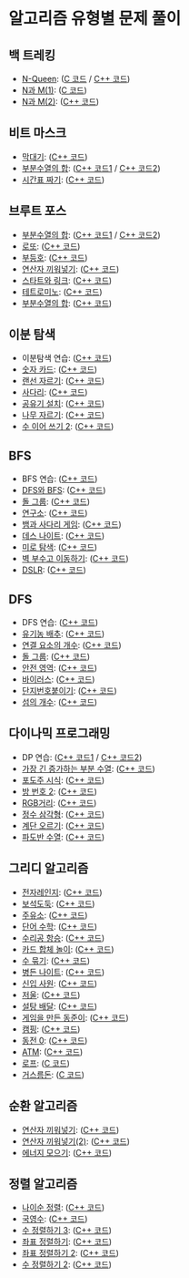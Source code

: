 # 알고리즘 유형별 문제 풀이

## 백 트레킹
 + [N-Queen](https://www.acmicpc.net/problem/9663): ([C 코드](https://github.com/jungchunkim/study_algorithm/blob/master/Backtracking/back_tracking9663.c) / [C++ 코드](https://github.com/jungchunkim/study_algorithm/blob/master/Backtracking/backtracking_nQueen.cpp))
 + [N과 M(1)](https://www.acmicpc.net/problem/15649): ([C 코드](https://github.com/jungchunkim/study_algorithm/blob/master/Backtracking/back_tracking15649.c))
 + [N과 M(2)](https://www.acmicpc.net/problem/15650): ([C++ 코드](https://github.com/jungchunkim/study_algorithm/blob/master/Backtracking/backtracking_15650.cpp))
 
 ## 비트 마스크
 + [막대기](https://www.acmicpc.net/problem/1094): ([C++ 코드](https://github.com/jungchunkim/study_algorithm/blob/master/Bitmask/bitmask_1094.cpp))
 + [부분수열의 합](https://www.acmicpc.net/problem/14225): ([C++ 코드1](https://github.com/jungchunkim/study_algorithm/blob/master/Bitmask/bitmask_14225.cpp) / [C++ 코드2](https://github.com/jungchunkim/study_algorithm/blob/master/Bitmask/bitmask_14225(2).cpp))
 + [시간표 짜기](https://www.acmicpc.net/problem/14569): ([C++ 코드](https://github.com/jungchunkim/study_algorithm/blob/master/Bitmask/bitmask_14569.cpp))
 
 ## 브루트 포스
 + [부분수열의 합](https://www.acmicpc.net/problem/1182): ([C++ 코드1](https://github.com/jungchunkim/study_algorithm/blob/master/Bruteforce/bruteforce_1182.cpp) / [C++ 코드2](https://github.com/jungchunkim/study_algorithm/blob/master/Bruteforce/bruteforce_1182(2).cpp))
 + [로또](https://www.acmicpc.net/problem/6603): ([C++ 코드](https://github.com/jungchunkim/study_algorithm/blob/master/Bruteforce/bruteforce_6603.cpp))
 + [부등호](https://www.acmicpc.net/problem/2529): ([C++ 코드](https://github.com/jungchunkim/study_algorithm/blob/master/Bruteforce/bruteforce_2529.cpp))
 + [연산자 끼워넣기](https://www.acmicpc.net/problem/14888): ([C++ 코드](https://github.com/jungchunkim/study_algorithm/blob/master/Bruteforce/bruteforce_14888.cpp))
 + [스타트와 링크](https://www.acmicpc.net/problem/14889): ([C++ 코드](https://github.com/jungchunkim/study_algorithm/blob/master/Bruteforce/bruteforce_14889.cpp))
 + [테트로미노](https://www.acmicpc.net/problem/14500): ([C++ 코드](https://github.com/jungchunkim/study_algorithm/blob/master/Bruteforce/bruteforce_14500.cpp))
 + [부분수열의 합](https://www.acmicpc.net/problem/14225): ([C++ 코드](https://github.com/jungchunkim/study_algorithm/blob/master/Bruteforce/bruteforce_14225.cpp))
 
 ## 이분 탐색
 + 이분탐색 연습: ([C++ 코드](https://github.com/jungchunkim/study_algorithm/blob/master/binary_search/binarysearch_practice.cpp))
 + [숫자 카드](https://www.acmicpc.net/problem/10815): ([C++ 코드](https://github.com/jungchunkim/study_algorithm/blob/master/binary_search/binary_search_10815.cpp))
 + [랜선 자르기](https://www.acmicpc.net/problem/1654): ([C++ 코드](https://github.com/jungchunkim/study_algorithm/blob/master/binary_search/binary_search_1654.cpp))
 + [사다리](https://www.acmicpc.net/problem/2022): ([C++ 코드](https://github.com/jungchunkim/study_algorithm/blob/master/binary_search/binary_search_2022.cpp))
 + [공유기 설치](https://www.acmicpc.net/problem/2110): ([C++ 코드](https://github.com/jungchunkim/study_algorithm/blob/master/binary_search/binary_search_2110.cpp))
 + [나무 자르기](https://www.acmicpc.net/problem/2805): ([C++ 코드](https://github.com/jungchunkim/study_algorithm/blob/master/binary_search/binary_search_2805.cpp))
 + [수 이어 쓰기 2](https://www.acmicpc.net/problem/1790): ([C++ 코드](https://github.com/jungchunkim/study_algorithm/blob/master/binary_search/binarysearch_1790.cpp))
 
 ## BFS
 + BFS 연습: ([C++ 코드](https://github.com/jungchunkim/study_algorithm/blob/master/breadth_first_search/bfs_practice.cpp))
 + [DFS와 BFS](https://www.acmicpc.net/problem/1260): ([C++ 코드](https://github.com/jungchunkim/study_algorithm/blob/master/breadth_first_search/bfs_1260.cpp))
 + [돌 그룹](https://www.acmicpc.net/problem/12886): ([C++ 코드](https://github.com/jungchunkim/study_algorithm/blob/master/breadth_first_search/bfs_12886.cpp))
 + [연구소](https://www.acmicpc.net/problem/14502): ([C++ 코드](https://github.com/jungchunkim/study_algorithm/blob/master/breadth_first_search/bfs_14502.cpp))
 + [뱀과 사다리 게임](https://www.acmicpc.net/problem/16928): ([C++ 코드](https://github.com/jungchunkim/study_algorithm/blob/master/breadth_first_search/bfs_16928.cpp))
 + [데스 나이트](https://www.acmicpc.net/problem/16948): ([C++ 코드](https://github.com/jungchunkim/study_algorithm/blob/master/breadth_first_search/bfs_16948.cpp))
 + [미로 탐색](https://www.acmicpc.net/problem/2178): ([C++ 코드](https://github.com/jungchunkim/study_algorithm/blob/master/breadth_first_search/bfs_2178.cpp))
 + [벽 부수고 이동하기](https://www.acmicpc.net/problem/2206): ([C++ 코드](https://github.com/jungchunkim/study_algorithm/blob/master/breadth_first_search/bfs_2206.cpp))
 + [DSLR](https://www.acmicpc.net/problem/9019): ([C++ 코드](https://github.com/jungchunkim/study_algorithm/blob/master/breadth_first_search/bfs_9019.cpp))
 
 ## DFS
 + DFS 연습: ([C++ 코드](https://github.com/jungchunkim/study_algorithm/blob/master/depth_first_search/dfs_practice.cpp))
 + [유기농 배추](https://www.acmicpc.net/problem/1012): ([C++ 코드](https://github.com/jungchunkim/study_algorithm/blob/master/depth_first_search/dfs_1012.cpp))
 + [연결 요소의 개수](https://www.acmicpc.net/problem/11724): ([C++ 코드](https://github.com/jungchunkim/study_algorithm/blob/master/depth_first_search/dfs_11724.cpp))
 + [돌 그룹](https://www.acmicpc.net/problem/12886): ([C++ 코드](https://github.com/jungchunkim/study_algorithm/blob/master/depth_first_search/dfs_12886.cpp))
 + [안전 영역](https://www.acmicpc.net/problem/2468): ([C++ 코드](https://github.com/jungchunkim/study_algorithm/blob/master/depth_first_search/dfs_2468.cpp))
 + [바이러스](https://www.acmicpc.net/problem/2606): ([C++ 코드](https://github.com/jungchunkim/study_algorithm/blob/master/depth_first_search/dfs_2606.cpp))
 + [단지번호붙이기](https://www.acmicpc.net/problem/2667): ([C++ 코드](https://github.com/jungchunkim/study_algorithm/blob/master/depth_first_search/dfs_2667.cpp))
 + [섬의 개수](https://www.acmicpc.net/problem/4963): ([C++ 코드](https://github.com/jungchunkim/study_algorithm/blob/master/depth_first_search/dfs_4963.cpp))
 
 ## 다이나믹 프로그래밍
 + DP 연습: ([C++ 코드1](https://github.com/jungchunkim/study_algorithm/blob/master/dynamic_programming/dynamic_programming.cpp) / [C++ 코드2](https://github.com/jungchunkim/study_algorithm/blob/master/dynamic_programming/dynamic_programming2.cpp))
 + [가장 긴 증가하는 부분 수열](https://www.acmicpc.net/problem/11053): ([C++ 코드](https://github.com/jungchunkim/study_algorithm/blob/master/dynamic_programming/dynamic_programming11053.cpp))
 + [포도주 시식](https://www.acmicpc.net/problem/2156): ([C++ 코드](https://github.com/jungchunkim/study_algorithm/blob/master/dynamic_programming/dynamic_programming2156.cpp))
 + [방 번호 2](https://www.acmicpc.net/problem/1084): ([C++ 코드](https://github.com/jungchunkim/study_algorithm/blob/master/dynamic_programming/dynamic_programming_1084.cpp))
 + [RGB거리](https://www.acmicpc.net/problem/1149): ([C++ 코드](https://github.com/jungchunkim/study_algorithm/blob/master/dynamic_programming/dynamic_programming_1149.cpp))
 + [정수 삼각형](https://www.acmicpc.net/problem/1932): ([C++ 코드](https://github.com/jungchunkim/study_algorithm/blob/master/dynamic_programming/dynamic_programming_1932.cpp))
 + [계단 오르기](https://www.acmicpc.net/problem/2579): ([C++ 코드](https://github.com/jungchunkim/study_algorithm/blob/master/dynamic_programming/dynamic_programming_2579x.cpp))
 + [파도반 수열](https://www.acmicpc.net/problem/9461): ([C++ 코드](https://github.com/jungchunkim/study_algorithm/blob/master/dynamic_programming/dynamic_programming_9461.cpp))

## 그리디 알고리즘
+ [전자레인지](https://www.acmicpc.net/problem/10162): ([C++ 코드](https://github.com/jungchunkim/study_algorithm/blob/master/greedy_algorithm/greedy_10162.cpp))
+ [보석도둑](https://www.acmicpc.net/problem/1202): ([C++ 코드](https://github.com/jungchunkim/study_algorithm/blob/master/greedy_algorithm/greedy_1202.cpp))
+ [주유소](https://www.acmicpc.net/problem/13305): ([C++ 코드](https://github.com/jungchunkim/study_algorithm/blob/master/greedy_algorithm/greedy_13305.cpp))
+ [단어 수학](https://www.acmicpc.net/problem/1339): ([C++ 코드](https://github.com/jungchunkim/study_algorithm/blob/master/greedy_algorithm/greedy_1339.cpp))
+ [수리공 항승](https://www.acmicpc.net/problem/1449): ([C++ 코드](https://github.com/jungchunkim/study_algorithm/blob/master/greedy_algorithm/greedy_1449.cpp))
+ [카드 합체 놀이](https://www.acmicpc.net/problem/15903): ([C++ 코드](https://github.com/jungchunkim/study_algorithm/blob/master/greedy_algorithm/greedy_15903.cpp))
+ [수 묶기](https://www.acmicpc.net/problem/1744): ([C++ 코드](https://github.com/jungchunkim/study_algorithm/blob/master/greedy_algorithm/greedy_1744.cpp))
+ [병든 나이트](https://www.acmicpc.net/problem/1783): ([C++ 코드](https://github.com/jungchunkim/study_algorithm/blob/master/greedy_algorithm/greedy_1783.cpp))
+ [신입 사원](https://www.acmicpc.net/problem/1946): ([C++ 코드](https://github.com/jungchunkim/study_algorithm/blob/master/greedy_algorithm/greedy_1946.cpp))
+ [저울](https://www.acmicpc.net/problem/2437): ([C++ 코드](https://github.com/jungchunkim/study_algorithm/blob/master/greedy_algorithm/greedy_2437.cpp))
+ [설탕 배달](https://www.acmicpc.net/problem/2839): ([C++ 코드](https://github.com/jungchunkim/study_algorithm/blob/master/greedy_algorithm/greedy_2839.cpp))
+ [게임을 만든 동준이](https://www.acmicpc.net/problem/2847): ([C++ 코드](https://github.com/jungchunkim/study_algorithm/blob/master/greedy_algorithm/greedy_2847.cpp))
+ [캠핑](https://www.acmicpc.net/problem/4796): ([C++ 코드](https://github.com/jungchunkim/study_algorithm/blob/master/greedy_algorithm/greedy_4796.cpp))
+ [동전 0](https://www.acmicpc.net/problem/11047): ([C++ 코드](https://github.com/jungchunkim/study_algorithm/blob/master/greedy_algorithm/greedy_algorithm11047.cpp))
+ [ATM](https://www.acmicpc.net/problem/11399): ([C++ 코드](https://github.com/jungchunkim/study_algorithm/blob/master/greedy_algorithm/greedy_algorithm11399.cpp))
+ [로프](https://www.acmicpc.net/problem/2217): ([C 코드](https://github.com/jungchunkim/study_algorithm/blob/master/greedy_algorithm/greedy_algorithm2217.c))
+ [거스름돈](https://www.acmicpc.net/problem/5585): ([C 코드](https://github.com/jungchunkim/study_algorithm/blob/master/greedy_algorithm/greedy_algortithm5585.c))

## 순환 알고리즘
+ [연산자 끼워넣기](https://www.acmicpc.net/problem/14888): ([C++ 코드](https://github.com/jungchunkim/study_algorithm/blob/master/recursion_algorithm/recursion_14888.cpp))
+ [연산자 끼워넣기(2)](https://www.acmicpc.net/problem/15658): ([C++ 코드](https://github.com/jungchunkim/study_algorithm/blob/master/recursion_algorithm/recursion_15658.cpp))
+ [에너지 모으기](https://www.acmicpc.net/problem/16198): ([C++ 코드](https://github.com/jungchunkim/study_algorithm/blob/master/recursion_algorithm/recursion_16198.cpp))

## 정렬 알고리즘
+ [나이순 정렬](https://www.acmicpc.net/problem/10814): ([C++ 코드](https://github.com/jungchunkim/study_algorithm/blob/master/sorting_algorithm/sort_10814.cpp))
+ [국영수](https://www.acmicpc.net/problem/10825): ([C++ 코드](https://github.com/jungchunkim/study_algorithm/blob/master/sorting_algorithm/sort_10825.cpp))
+ [수 정렬하기 3](https://www.acmicpc.net/problem/10989): ([C++ 코드](https://github.com/jungchunkim/study_algorithm/blob/master/sorting_algorithm/sort_10989.cpp))
+ [좌표 정렬하기](https://www.acmicpc.net/problem/11650): ([C++ 코드](https://github.com/jungchunkim/study_algorithm/blob/master/sorting_algorithm/sort_11650.cpp))
+ [좌표 정렬하기 2](https://www.acmicpc.net/problem/11651): ([C++ 코드](https://github.com/jungchunkim/study_algorithm/blob/master/sorting_algorithm/sort_11651.cpp))
+ [수 정렬하기 2](https://www.acmicpc.net/problem/2751): ([C++ 코드](https://github.com/jungchunkim/study_algorithm/blob/master/sorting_algorithm/sort_2751.cpp))






